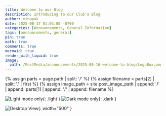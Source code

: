 ```yaml
---
title: Welcome to our Blog
description: Introducing to our Club's Blog
author: vinayak
date: 2025-08-17 01:03:00 -0700
categories: [Announcements, General Information]
tags: [announcements, general]
pin: true
math: true
comments: true
mermaid: true
render_with_liquid: true
image:
  path: /PostMedia/announcements/2025-08-16-welcome-to-blog/LogoBox.png
---
```

{% assign parts = page.path | split: '/' %}
{% assign filename = parts[2] | split: '.' | first %}
{% assign image_path = site.post_image_path | append: '/' | append: parts[1] | append: '/' | append: filename %}


![Light mode only]({{image_path}}/LogoBoxDark.png){: .light }
![Dark mode only]({{image_path}}/LogoBox.png){: .dark }

![Desktop View](){: width="500" }
